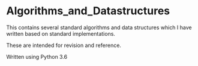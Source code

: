 # Algorithms_and_Datastructures
This contains several standard algorithms and data structures which I have written based on standard implementations.

These are intended for revision and reference.

Written using Python 3.6
